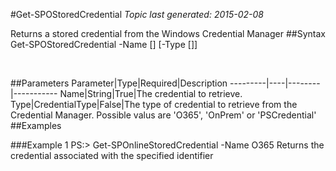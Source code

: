 #Get-SPOStoredCredential
*Topic last generated: 2015-02-08*

Returns a stored credential from the Windows Credential Manager
##Syntax
    Get-SPOStoredCredential -Name [<String>] [-Type [<CredentialType>]]

&nbsp;

##Parameters
Parameter|Type|Required|Description
---------|----|--------|-----------
Name|String|True|The credential to retrieve.
Type|CredentialType|False|The type of credential to retrieve from the Credential Manager. Possible valus are 'O365', 'OnPrem' or 'PSCredential'
##Examples

###Example 1
    PS:> Get-SPOnlineStoredCredential -Name O365
Returns the credential associated with the specified identifier
